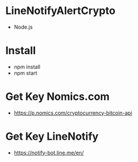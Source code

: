 # LineNotifyAlertCrypto
- Node.js

# Install
- npm install
- npm start

# Get Key Nomics.com
- https://p.nomics.com/cryptocurrency-bitcoin-api

# Get Key LineNotify
- https://notify-bot.line.me/en/
